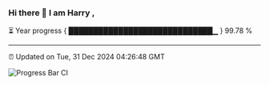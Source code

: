 ### Hi there 👋 I am Harry , 

⏳ Year progress { █████████████████████████████▁ } 99.78 %

---

⏰ Updated on Tue, 31 Dec 2024 04:26:48 GMT

![Progress Bar CI](https://github.com/duykhang68/duykhang68/workflows/Progress%20Bar%20CI/badge.svg)
